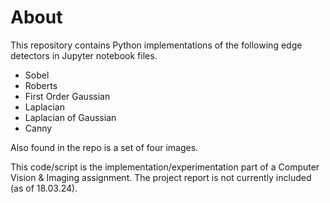 # About

This repository contains Python implementations of the following edge detectors in Jupyter notebook files.
- Sobel
- Roberts
- First Order Gaussian
- Laplacian
- Laplacian of Gaussian
- Canny

Also found in the repo is a set of four images. 

This code/script is the implementation/experimentation part of a Computer Vision & Imaging assignment. The project report is not currently included (as of 18.03.24).
